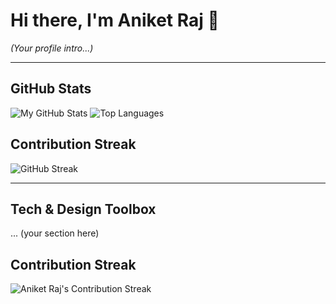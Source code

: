 # Hi there, I'm Aniket Raj 👋

*(Your profile intro...)*

---

##  GitHub Stats
![My GitHub Stats](https://github-readme-stats.vercel.app/api?username=theanikeeeeet&show_icons=true&theme=radical)
![Top Languages](https://github-readme-stats.vercel.app/api/top-langs/?username=theanikeeeeet&layout=compact&theme=vision-friendly-dark)

##  Contribution Streak
![GitHub Streak](https://streak-stats.demolab.com/?user=theanikeeeeet&theme=radical)

---

##  Tech & Design Toolbox
... (your section here)
## Contribution Streak

![Aniket Raj's Contribution Streak](https://github-readme-streak-stats.herokuapp.com/?user=theanikeeeeet&theme=radical)
